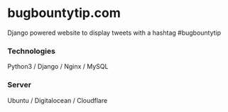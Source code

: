 # bugbountytip.com
Django powered website to display tweets with a hashtag #bugbountytip

### Technologies
Python3 / Django / Nginx / MySQL

### Server
Ubuntu / Digitalocean / Cloudflare
